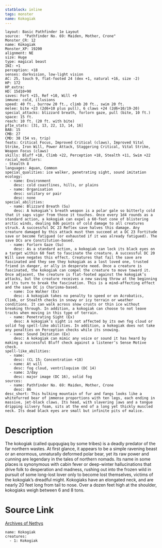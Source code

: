 ```yaml
---
statblock: inline
tags: monster
name: Kokogiak
---
```

```statblock
layout: Basic Pathfinder 1e Layout
source:  "Pathfinder No. 69: Maiden, Mother, Crone"
Monster_CR: 12
name: Kokogiak
Monster_XP: 19200
alignment: NE
size: Huge
type: magical beast
INI: +1
perception: +18
senses: darkvision, low-light vision
AC: 25, touch 9, flat-footed 24 (dex +1, natural +16, size -2)
HP: 172
HP_extra: 
HD: 15d10+90
saves: Fort +15, Ref +10, Will +9
immune: cold, illusions
speed: 40 ft., burrow 20 ft., climb 20 ft., swim 20 ft.
melee: bite +23 (2d6+10 plus pull), 6 claws +24 (2d6+10/19-20)
special_attacks: blizzard breath, forlorn gaze, pull (bite, 10 ft.)
space: 15 ft.
reach: 10 ft. (20 ft. with bite)
pf1e_stats: [31, 13, 22, 13, 14, 16]
BAB: 15
CMB: 27
CMD: 38 (54 vs. trip)
feats: Critical Focus, Improved Critical (claws), Improved Vital Strike, Iron Will, Power Attack, Staggering Critical, Vital Strike, Weapon Focus (claws)
skills: Bluff +18, Climb +22, Perception +18, Stealth +11, Swim +22
racial_modifiers:
- Stealth 8
languages: Aquan, Common
special_qualities: ice walker, penetrating sight, sound imitation
ecology:
  - name: Environment
    desc: cold coastlines, hills, or plains
  - name: Organisation
    desc: solitary or pair
    desc: none
special_abilities:
  - name: Blizzard Breath (Su)
    desc: A kokogiak’s breath weapon is a polar gale so bitterly cold that it saps vigor from those it touches. Once every 1d4 rounds as a standard action, a kokogiak can expel a 60-foot cone of blistering arctic winds, dealing 8d6 points of cold damage to all creatures struck. A successful DC 23 Reflex save halves this damage. Any creature damaged by this attack must then succeed at a DC 23 Fortitude save or become fatigued (or exhausted if it was already fatigued). The save DCs are Constitution-based.
  - name: Forlorn Gaze (Su)
    desc: As a standard action, a kokogiak can lock its black eyes on a target within 60 feet to fascinate the creature. A successful DC 20 Will save negates this effect. Creatures that fail the save are fascinated and they see they kokogiak as a lost loved one, trusted friend in danger, or ally in desperate need. Once a creature is fascinated, the kokogiak can compel the creature to move toward it. Once adjacent, the creature is flat-footed against the kokogiak’s attacks, but the creature receives a new saving throw at the beginning of its turn to break the fascination. This is a mind-affecting effect and the save DC is Charisma-based.
  - name: Ice Walker (Ex)
    desc: A kokogiak takes no penalty to speed or on Acrobatics, Climb, or Stealth checks in snowy or icy terrain or weather conditions. It can walk across snow crusts or thin ice without breaking through. In addition, a kokogiak can choose to not leave tracks when moving in this type of terrain.
  - name: Penetrating Sight (Ex)
    desc: A kokogiak’s sight is not affected by its own fog cloud or solid fog spell-like abilities. In addition, a kokogiak does not take any penalties on Perception checks while its snowing.
  - name: Sound Imitation (Ex)
    desc: A kokogiak can mimic any voice or sound it has heard by making a successful Bluff check against a listener’s Sense Motive check.
spell-like_abilities:
  - name:
    desc: (CL 15; Concentration +18)
  - name: At will
    desc: fog cloud, ventriloquism (DC 14)
  - name: 3/day
    desc: major image (DC 16), solid fog
sources:
  - name: Pathfinder No. 69: Maiden, Mother, Crone
    desc: 86
desc_short: This hulking mountain of fur and fangs looks like a whitefurred bear of immense proportions with ten legs, each ending in massive, jet-black claws. Its head, with slavering jaws and a tongue dripping silvery foam, sits at the end of a long yet thickly muscled neck. Its dead black eyes are small but infinite pits of malice. 
```
# Description
The kokogiak (called qupqugiaq by some tribes) is a deadly predator of the far northern wastes. At first glance, it appears to be a simple ravening beast or an enormous, unnaturally deformed polar bear, yet its raw power and cunning are legendary in the tales of northern nomads. Its name in some places is synonymous with cabin fever or deep-winter hallucinations that drive folk to desperation and madness, rushing out into the frozen wild in pursuit of some long-lost lover only to become lost themselves, victims of the kokogiak’s dreadful might. Kokogiaks have an elongated neck, and are nearly 20 feet long from tail to nose. Over a dozen feet high at the shoulder, kokogiaks weigh between 6 and 8 tons.
# Source Link
[Archives of Nethys](https://aonprd.com/MonsterDisplay.aspx?ItemName=Kokogiak)
```encounter-table
name: Kokogiak
creatures:
  - 1: Kokogiak
```
